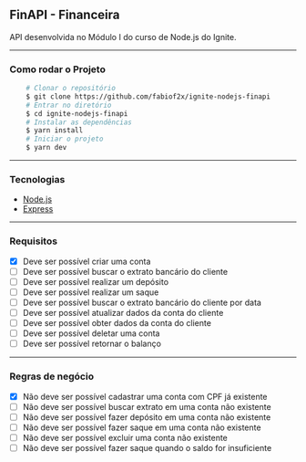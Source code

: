 ## FinAPI - Financeira

API desenvolvida no Módulo I do curso de Node.js do Ignite.

---

### Como rodar o Projeto
```bash
    # Clonar o repositório
    $ git clone https://github.com/fabiof2x/ignite-nodejs-finapi
    # Entrar no diretório
    $ cd ignite-nodejs-finapi
    # Instalar as dependências
    $ yarn install
    # Iniciar o projeto
    $ yarn dev
```

---

### Tecnologias

- [Node.js](https://nodejs.org/en/)
- [Express](https://expressjs.com)

---

### Requisitos

- [x] Deve ser possível criar uma conta
- [ ] Deve ser possível buscar o extrato bancário do cliente
- [ ] Deve ser possível realizar um depósito
- [ ] Deve ser possível realizar um saque
- [ ] Deve ser possível buscar o extrato bancário do cliente por data
- [ ] Deve ser possível atualizar dados da conta do cliente
- [ ] Deve ser possível obter dados da conta do cliente
- [ ] Deve ser possível deletar uma conta
- [ ] Deve ser possível retornar o balanço

---

### Regras de negócio

- [x] Não deve ser possível cadastrar uma conta com CPF já existente
- [ ] Não deve ser possível buscar extrato em uma conta não existente
- [ ] Não deve ser possível fazer depósito em uma conta não existente
- [ ] Não deve ser possível fazer saque em uma conta não existente
- [ ] Não deve ser possível excluir uma conta não existente
- [ ] Não deve ser possível fazer saque quando o saldo for insuficiente